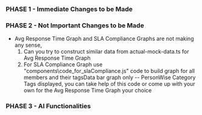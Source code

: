 ### PHASE 1 - Immediate Changes to be Made

  
### PHASE 2 - Not Important Changes to be Made
- Avg Response Time Graph and SLA Compliance Graphs are not making any sense, 
  1. Can you try to construct similar data from actual-mock-data.ts for Avg Response Time Graph
  2. For SLA Compliance Graph use "components\code_for_slaCompliance.js" code to build graph for all members and their tagsData bar graph only -- PersonWise Category Tags displayed, you can take help of this code or come up with your own for the Avg Response Time Graph your choice


### PHASE 3 - AI Functionalities